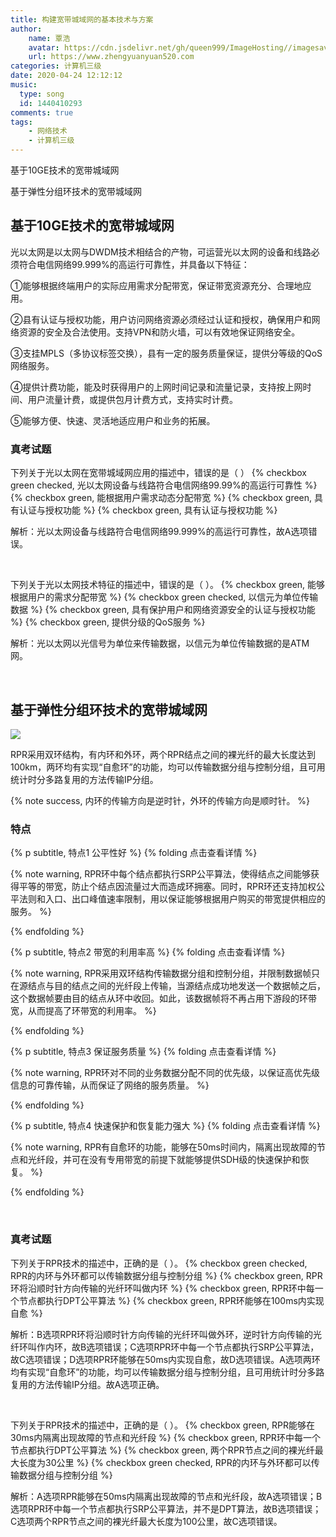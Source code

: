 ```yaml
---
title: 构建宽带城域网的基本技术与方案
author:
	name: 覃浩
	avatar: https://cdn.jsdelivr.net/gh/queen999/ImageHosting//imagesavatar.jpg
	url: https://www.zhengyuanyuan520.com
categories: 计算机三级
date: 2020-04-24 12:12:12
music:
  type: song  
  id: 1440410293
comments: true
tags:  
	- 网络技术
	- 计算机三级
---
```


基于10GE技术的宽带城域网

基于弹性分组环技术的宽带城域网

<!-- more -->

## 基于10GE技术的宽带城域网

光以太网是以太网与DWDM技术相结合的产物，可运营光以太网的设备和线路必须符合电信网络99.999%的高运行可靠性，并具备以下特征：

①能够根据终端用户的实际应用需求分配带宽，保证带宽资源充分、合理地应用。

②县有认证与授权功能，用户访问网络资源必须经过认证和授权，确保用户和网络资源的安全及合法使用。支持VPN和防火墙，可以有效地保证网络安全。

③支挂MPLS（多协议标签交换），县有一定的服务质量保证，提供分等级的QoS网络服务。

④提供计费功能，能及时获得用户的上网时间记录和流量记录，支持按上网时间、用户流量计费，或提供包月计费方式，支持实时计费。

⑤能够方便、快速、灵活地适应用户和业务的拓展。



### 真考试题

下列关于光以太网在宽带城域网应用的描述中，<red>错误</red>的是（ 		）
{% checkbox green checked, 光以太网设备与线路符合电信网络99.99%的高运行可靠性 %}
{% checkbox green, 能根据用户需求动态分配带宽 %}
{% checkbox green, 具有认证与授权功能 %}
{% checkbox green, 具有认证与授权功能 %}

解析：光以太网设备与线路符合电信网络99.999%的高运行可靠性，故A选项错误。

<br>

下列关于光以太网技术特征的描述中，<red>错误</red>的是（		）。
{% checkbox green, 能够根据用户的需求分配带宽 %}
{% checkbox green checked, 以信元为单位传输数据 %}
{% checkbox green, 具有保护用户和网络资源安全的认证与授权功能 %}
{% checkbox green, 提供分级的QoS服务 %}

解析：光以太网以光信号为单位来传输数据，以信元为单位传输数据的是ATM网。

<br>

## 基于弹性分组环技术的宽带城域网

![](https://cdn.jsdelivr.net/gh/queen999/ImageHosting/images/20200424112901.png)

RPR采用双环结构，有内环和外环，两个RPR结点之间的裸光纤的最大长度达到100km，两环均有实现“自愈环”的功能，均可以传输数据分组与控制分组，且可用统计时分多路复用的方法传输IP分组。

{% note success, 内环的传输方向是逆时针，外环的传输方向是顺时针。 %}



### 特点

{% p subtitle, 特点1 公平性好 %}
{% folding 点击查看详情 %}

{% note warning, RPR环中每个结点都执行SRP公平算法，使得结点之间能够获得平等的带宽，防止个结点因流量过大而造成环拥塞。同时，RPR环还支持加权公平法则和入口、出口峰值速率限制，用以保证能够根据用户购买的带宽提供相应的服务。 %}

{% endfolding %}



{% p subtitle, 特点2 带宽的利用率高 %}
{% folding 点击查看详情 %}

{% note warning, RPR采用双环结构传输数据分组和控制分组，并限制数据帧只在源结点与目的结点之间的光纤段上传输，当源结点成功地发送一个数据帧之后，这个数据帧要由目的结点从环中收回。如此，该数据帧将不再占用下游段的环带宽，从而提高了环带宽的利用率。 %}

{% endfolding %}



{% p subtitle, 特点3 保证服务质量 %}
{% folding 点击查看详情 %}

{% note warning, RPR环对不同的业务数据分配不同的优先级，以保证高优先级信息的可靠传输，从而保证了网络的服务质量。 %}

{% endfolding %}



{% p subtitle, 特点4 快速保护和恢复能力强大 %}
{% folding 点击查看详情 %}

{% note warning, RPR有自愈环的功能，能够在50ms时间内，隔离出现故障的节点和光纤段，并可在没有专用带宽的前提下就能够提供SDH级的快速保护和恢复。 %}

{% endfolding %}



<br>



### 真考试题

下列关于RPR技术的描述中，<red>正确</red>的是（		）。
{% checkbox green checked, RPR的内环与外环都可以传输数据分组与控制分组 %}
{% checkbox green, RPR环将沿顺时针方向传输的光纤环叫做内环 %}
{% checkbox green, RPR环中每一个节点都执行DPT公平算法 %}
{% checkbox green, RPR环能够在100ms内实现自愈 %}

解析：B选项RPR环将沿顺时针方向传输的光纤环叫做外环，逆时针方向传输的光纤环叫作内环，故B选项错误；C选项RPR环中每一个节点都执行SRP公平算法，故C选项错误；D选项RPR环能够在50ms内实现自愈，故D选项错误。A选项两环均有实现“自愈环”的功能，均可以传输数据分组与控制分组，且可用统计时分多路复用的方法传输IP分组。故A选项正确。

<br>

下列关于RPR技术的描述中，<red>正确</red>的是（		）。
{% checkbox green, RPR能够在30ms内隔离出现故障的节点和光纤段 %}
{% checkbox green, RPR环中每一个节点都执行DPT公平算法 %}
{% checkbox green, 两个RPR节点之间的裸光纤最大长度为30公里 %}
{% checkbox green checked, RPR的内环与外环都可以传输数据分组与控制分组 %}

解析：A选项RPR能够在50ms内隔离出现故障的节点和光纤段，故A选项错误；B选项RPR环中每一个节点都执行SRP公平算法，并不是DPT算法，故B选项错误；C选项两个RPR节点之间的裸光纤最大长度为100公里，故C选项错误。